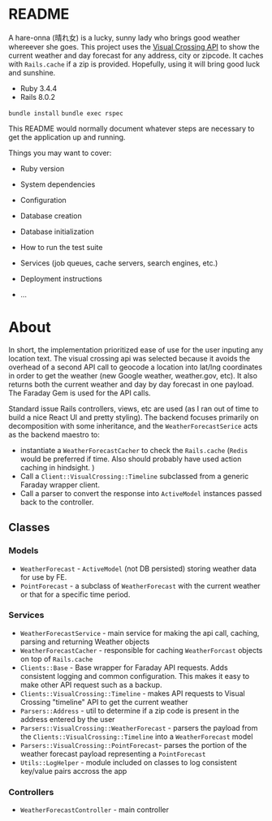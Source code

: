 # README

A hare-onna (晴れ女) is a lucky, sunny lady who brings good weather whereever she goes. This project uses the [Visual Crossing API](https://www.visualcrossing.com/) to show the current weather and day forecast for any address, city or zipcode. It caches with `Rails.cache` if a zip is provided. Hopefully, using it will bring good luck and sunshine.


- Ruby 3.4.4
- Rails 8.0.2

`bundle install`
`bundle exec rspec`

This README would normally document whatever steps are necessary to get the
application up and running.

Things you may want to cover:

* Ruby version

* System dependencies

* Configuration

* Database creation

* Database initialization

* How to run the test suite

* Services (job queues, cache servers, search engines, etc.)

* Deployment instructions

* ...


# About
In short, the implementation prioritized ease of use for the user inputing any location text. The visual crossing api was selected because it avoids the overhead of a second API call to geocode a location into lat/lng coordinates in order to get the weather (new Google weather, weather.gov, etc). It also returns both the current weather and day by day forecast in one payload. The Faraday Gem is used for the API calls.

Standard issue Rails controllers, views, etc are used (as I ran out of time to build a nice React UI and pretty styling). The backend focuses primarily on decomposition with some inheritance, and the `WeatherForecastSerice` acts as the backend maestro to:
* instantiate a `WeatherForecastCacher` to check the `Rails.cache` (`Redis` would be preferred if time. Also should probably have used action caching in hindsight. )
* Call a `Client::VisualCrossing::Timeline` subclassed from a generic Faraday wrapper client.
* Call a parser to convert the response into `ActiveModel` instances passed back to the controller.


## Classes

### Models
* `WeatherForecast` - `ActiveModel` (not DB persisted) storing weather data for use by FE. 
* `PointForecast` - a subclass of `WeatherForecast` with the current weather or that for a specific time period.

### Services
* `WeatherForecastService` - main service for making the api call, caching, parsing and returning Weather objects
* `WeatherForecastCacher` - responsible for caching `WeatherForcast` objects on top of `Rails.cache`
* `Clients::Base` - Base wrapper for Faraday API requests. Adds consistent logging and common configuration. This makes it easy to make other API request such as a backup.
* `Clients::VisualCrossing::Timeline` - makes API requests to Visual Crossing "timeline" API to get the current weather
* `Parsers::Address` - util to determine if a zip code is present in the address entered by the user
* `Parsers::VisualCrossing::WeatherForecast` - parsers the payload from the `Clients::VisualCrossing::Timeline` into a `WeatherForecast` model
* `Parsers::VisualCrossing::PointForecast`- parses the portion of the weather forecast payload representing a `PointForecast`
* `Utils::LogHelper` - module included on classes to log consistent key/value pairs accross the app

### Controllers
* `WeatherForecastController` - main controller